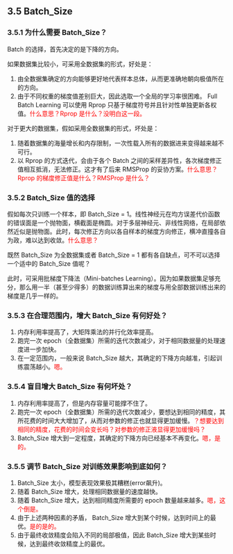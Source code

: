 

## 3.5 Batch_Size

### 3.5.1 为什么需要 Batch_Size？

Batch 的选择，首先决定的是下降的方向。

如果数据集比较小，可采用全数据集的形式，好处是：

1. 由全数据集确定的方向能够更好地代表样本总体，从而更准确地朝向极值所在的方向。
2. 由于不同权重的梯度值差别巨大，因此选取一个全局的学习率很困难。 Full Batch Learning 可以使用 Rprop 只基于梯度符号并且针对性单独更新各权值。<span style="color:red;">什么意思？Rprop 是什么？没明白这一段。</span>

对于更大的数据集，假如采用全数据集的形式，坏处是：

1. 随着数据集的海量增长和内存限制，一次性载入所有的数据进来变得越来越不可行。
2. 以 Rprop 的方式迭代，会由于各个 Batch 之间的采样差异性，各次梯度修正值相互抵消，无法修正。这才有了后来 RMSProp 的妥协方案。<span style="color:red;">什么意思？Rprop 的梯度修正值是什么？RMSProp 是什么？</span>

### 3.5.2 Batch_Size 值的选择

假如每次只训练一个样本，即 Batch_Size = 1。线性神经元在均方误差代价函数的错误面是一个抛物面，横截面是椭圆。对于多层神经元、非线性网络，在局部依然近似是抛物面。此时，每次修正方向以各自样本的梯度方向修正，横冲直撞各自为政，难以达到收敛。<span style="color:red;">什么意思？</span>

既然 Batch_Size 为全数据集或者 Batch_Size = 1 都有各自缺点，可不可以选择一个适中的 Batch_Size 值呢？

此时，可采用批梯度下降法（Mini-batches Learning）。因为如果数据集足够充分，那么用一半（甚至少得多）的数据训练算出来的梯度与用全部数据训练出来的梯度是几乎一样的。

### 3.5.3 在合理范围内，增大 Batch_Size 有何好处？

1. 内存利用率提高了，大矩阵乘法的并行化效率提高。
2. 跑完一次 epoch（全数据集）所需的迭代次数减少，对于相同数据量的处理速度进一步加快。
3. 在一定范围内，一般来说 Batch_Size 越大，其确定的下降方向越准，引起训练震荡越小。<span style="color:red;">嗯。</span>

### 3.5.4 盲目增大 Batch_Size 有何坏处？

1. 内存利用率提高了，但是内存容量可能撑不住了。
2. 跑完一次 epoch（全数据集）所需的迭代次数减少，要想达到相同的精度，其所花费的时间大大增加了，从而对参数的修正也就显得更加缓慢。<span style="color:red;">？想要达到相同的精度，花费的时间会变长吗？对参数的修正液显得更加缓慢吗？</span>
3. Batch_Size 增大到一定程度，其确定的下降方向已经基本不再变化。<span style="color:red;">嗯，是的。</span>

### 3.5.5 调节 Batch_Size 对训练效果影响到底如何？

1. Batch_Size 太小，模型表现效果极其糟糕(error飙升)。
2. 随着 Batch_Size 增大，处理相同数据量的速度越快。
3. 随着 Batch_Size 增大，达到相同精度所需要的 epoch 数量越来越多。<span style="color:red;">嗯，这个倒是。</span>
4. 由于上述两种因素的矛盾， Batch_Size 增大到某个时候，达到时间上的最优。<span style="color:red;">是的是的。</span>
5. 由于最终收敛精度会陷入不同的局部极值，因此 Batch_Size 增大到某些时候，达到最终收敛精度上的最优。
